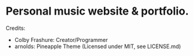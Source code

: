 # Personal music website & portfolio.
Credits:
- Colby Frashure: Creator/Programmer
- arnolds: Pineapple Theme (Licensed under MIT, see LICENSE.md)
